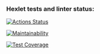 ### Hexlet tests and linter status:
[![Actions Status](https://github.com/AngelloUI/php-project-48/actions/workflows/hexlet-check.yml/badge.svg)](https://github.com/AngelloUI/php-project-48/actions)

[![Maintainability](https://api.codeclimate.com/v1/badges/245b00f52c50ea2f8ff5/maintainability)](https://codeclimate.com/github/AngelloUI/php-project-48/maintainability)

[![Test Coverage](https://api.codeclimate.com/v1/badges/245b00f52c50ea2f8ff5/test_coverage)](https://codeclimate.com/github/AngelloUI/php-project-48/test_coverage)
